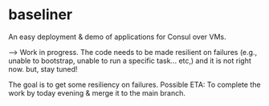 # baseliner
An easy deployment &amp; demo of applications for Consul over VMs.

--> Work in progress. The code needs to be made resilient on failures (e.g., unable to bootstrap, unable to run a specific task... etc,) and it is not right now. 
but, stay tuned!


The goal is to get some resiliency on failures.
Possible ETA: To complete the work by today evening & merge it to the main branch.
